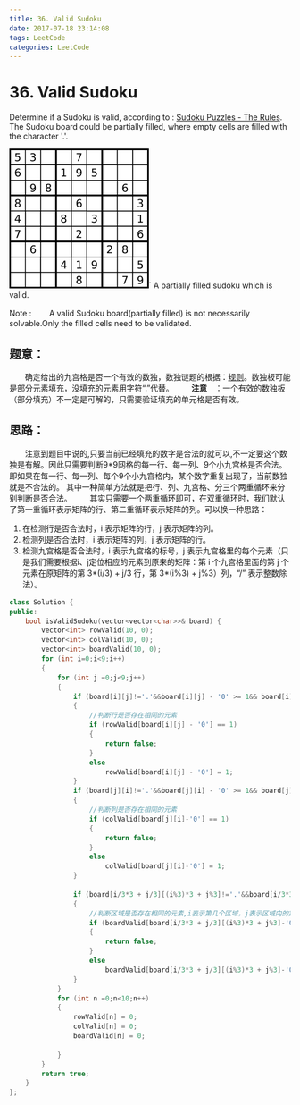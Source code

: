 ```yaml
---
title: 36. Valid Sudoku
date: 2017-07-18 23:14:08
tags: LeetCode
categories: LeetCode
---
```


# 36. Valid Sudoku

Determine if a Sudoku is valid, according to : [Sudoku Puzzles - The Rules](http://sudoku.com.au/TheRules.aspx).
The Sudoku board could be partially filled, where empty cells are filled with the character '.'.

![36-Sudoku](/images/36-Sudoku-by-L2G-20050714.svg.png)`
A partially filled sudoku which is valid.

Note :
　　A valid Sudoku board(partially filled) is not necessarily solvable.Only the filled cells need to be validated.

<!--more-->

## 题意：

　　确定给出的九宫格是否一个有效的数独，数独谜题的根据：[规则](http://sudoku.com.au/TheRules.aspx)。数独板可能是部分元素填充，没填充的元素用字符“.”代替。 
　　**注意**　：一个有效的数独板（部分填充）不一定是可解的，只需要验证填充的单元格是否有效。　　

## 思路：

　　注意到题目中说的,只要当前已经填充的数字是合法的就可以,不一定要这个数独是有解。因此只需要判断9*9网格的每一行、每一列、9个小九宫格是否合法。即如果在每一行、每一列、每个9个小九宫格内，某个数字重复出现了，当前数独就是不合法的。 其中一种简单方法就是把行、列、九宫格、分三个两重循环来分别判断是否合法。
　　其实只需要一个两重循环即可，在双重循环时，我们默认了第一重循环表示矩阵的行、第二重循环表示矩阵的列。可以换一种思路：

1. 在检测行是否合法时，i 表示矩阵的行，j 表示矩阵的列。
2. 检测列是否合法时，i 表示矩阵的列，j 表示矩阵的行。
3. 检测九宫格是否合法时，i 表示九宫格的标号，j 表示九宫格里的每个元素（只是我们需要根据i、j定位相应的元素到原来的矩阵：第 i 个九宫格里面的第 j 个元素在原矩阵的第 3*(i/3) + j/3 行，第 3\*(i%3) + j%3）列，“/” 表示整数除法）。

```c++
class Solution {
public:
    bool isValidSudoku(vector<vector<char>>& board) {
        vector<int> rowValid(10, 0);
    	vector<int> colValid(10, 0);
    	vector<int> boardValid(10, 0);
    	for (int i=0;i<9;i++)
    	{
    		for (int j =0;j<9;j++)
    		{
    			if (board[i][j]!='.'&&board[i][j] - '0' >= 1&& board[i][j] - '0' <= 9)
    			{
    				//判断行是否存在相同的元素
    				if (rowValid[board[i][j] - '0'] == 1)
    				{
    					return false;
    				}
    				else
    					rowValid[board[i][j] - '0'] = 1;
    			}
    			if (board[j][i]!='.'&&board[j][i] - '0' >= 1&& board[j][i] - '0' <= 9)
    			{
    				//判断列是否存在相同的元素
    				if (colValid[board[j][i]-'0'] == 1)
    				{
    					return false;
    				}
    				else
    					colValid[board[j][i]-'0'] = 1;
    			}
    			
    			if (board[i/3*3 + j/3][(i%3)*3 + j%3]!='.'&&board[i/3*3 + j/3][(i%3)*3 + j%3] - '0' >= 1&& board[i/3*3 + j/3][(i%3)*3 + j%3] - '0' <= 9)
    			{
    				//判断区域是否存在相同的元素,i表示第几个区域，j表示区域内的第几个元素,根据i和j确定在board中的元素
    				if (boardValid[board[i/3*3 + j/3][(i%3)*3 + j%3]-'0'] == 1)
    				{
    					return false;
    				}
    				else
    					boardValid[board[i/3*3 + j/3][(i%3)*3 + j%3]-'0'] = 1;
    			}
    		}
    		for (int n =0;n<10;n++)
    		{
    			rowValid[n] = 0;
    			colValid[n] = 0;
    			boardValid[n] = 0;
    
    		}
    	}
    	return true;
    }
};
```


